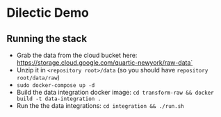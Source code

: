 # Dilectic Demo
## Running the stack
 - Grab the data from the cloud bucket here: https://storage.cloud.google.com/quartic-newyork/raw-data` 
 - Unzip it in `<repository root>/data` (so you should have `repository root/data/raw`)
 - `sudo docker-compose up -d`
 - Build the data integration docker image: `cd transform-raw && docker build -t data-integration .`
 - Run the the data integrations: `cd integration && ./run.sh`
